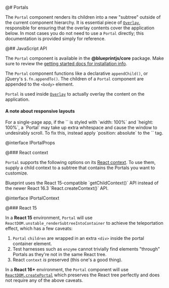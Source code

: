 @# Portals

The `Portal` component renders its children into a new "subtree" outside of the current component
hierarchy. It is essential piece of [`Overlay`](#core/components/overlay), responsible for ensuring that
the overlay contents cover the application below. In most cases you do not need to use a `Portal`
directly; this documentation is provided simply for reference.

@## JavaScript API

The `Portal` component is available in the __@blueprintjs/core__ package. Make sure to review the
[getting started docs for installation info](#blueprint/getting-started).

The `Portal` component functions like a declarative `appendChild()`, or jQuery's `$.fn.appendTo()`.
The children of a `Portal` component are appended to the `<body>` element.

`Portal` is used inside [`Overlay`](#core/components/overlay) to actually overlay the content on the
application.

<div class="@ns-callout @ns-intent-warning @ns-icon-warning-sign">
    <h4 class="@ns-heading">A note about responsive layouts</h4>
    For a single-page app, if the `<body>` is styled with `width: 100%` and `height: 100%`, a `Portal`
    may take up extra whitespace and cause the window to undesirably scroll. To fix this, instead
    apply `position: absolute` to the `<body>` tag.
</div>

@interface IPortalProps

@### React context

`Portal` supports the following options on its [React context](https://facebook.github.io/react/docs/context.html).
To use them, supply a child context to a subtree that contains the Portals you want to customize.

<div class="@ns-callout @ns-intent-primary @ns-icon-info-sign">
    Blueprint uses the React 15-compatible `getChildContext()` API instead of the newer React 16.3 `React.createContext()` API.
</div>

@interface IPortalContext

@### React 15

In a **React 15** environment, `Portal` will use `ReactDOM.unstable_renderSubtreeIntoContainer` to achieve the teleportation effect, which has a few caveats:

1. `Portal` `children` are wrapped in an extra `<div>` inside the portal container element.
1. Test harnesses such as `enzyme` cannot trivially find elements "through" Portals as they're not in the same React tree.
1. React `context` _is_ preserved (this one's a good thing).

In a **React 16+** environment, the `Portal` component will use [`ReactDOM.createPortal`](https://reactjs.org/docs/portals.html) which preserves the React tree perfectly and does not require any of the above caveats.

